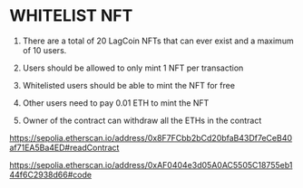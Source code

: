 # WHITELIST NFT

1. There are a total of 20 LagCoin NFTs that can ever exist and a maximum of 10 users.

2. Users should be allowed to only mint 1 NFT per transaction

3. Whitelisted users should be able to mint the NFT for free

4. Other users need to pay 0.01 ETH to mint the NFT

5. Owner of the contract can withdraw all the ETHs in the contract

https://sepolia.etherscan.io/address/0x8F7FCbb2bCd20bfaB43Df7eCeB40af71EA5Ba4ED#readContract

https://sepolia.etherscan.io/address/0xAF0404e3d05A0AC5505C18755eb144f6C2938d66#code
